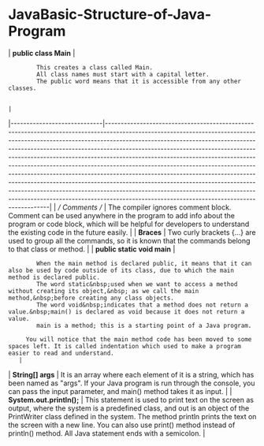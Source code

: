 # JavaBasic-Structure-of-Java-Program


| **public class Main**       | 
         
            This creates a class called Main.
            All class names must start with a capital letter.
            The public word means that it is accessible from any other classes.
         
                                                                                                                                                                                                                                                                                                                                                                                                                                                                                                                                                                        |
|-----------------------------|------------------------------------------------------------------------------------------------------------------------------------------------------------------------------------------------------------------------------------------------------------------------------------------------------------------------------------------------------------------------------------------------------------------------------------------------------------------------------------------------------------------------------------------------------------------------------------------------------------------------------------------------------------------------------------------------------------------------------------------------------------------------------------------|
| **/* Comments */**          | The compiler ignores comment block. Comment can be used anywhere in the program to add info about the program or code block, which will be helpful for developers to understand the existing code in the future easily.                                                                                                                                                                                                                                                                                                                                                                                                                                                                                                                                                                  |
| **Braces**                  | Two curly brackets {...}&nbsp;are used to group all the commands, so it is known that the commands belong to that class or method.                                                                                                                                                                                                                                                                                                                                                                                                                                                                                                                                                                                                                                                       |
| **public static void main** | 
         
            When the main method is declared public, it means that it can also be used by code outside of its class, due to which the main method is declared public.
            The word static&nbsp;used when we want to access a method without creating its object,&nbsp; as we call the main method,&nbsp;before creating any class objects.
            The word void&nbsp;indicates that a method does not return a value.&nbsp;main() is declared as void because it does not return a value.
            main is a method; this is a starting point of a Java program.
         
         You will notice that the main method code has been moved to some spaces left. It is called indentation which used to make a program easier to read and understand.
       |
| **String[] args**           | It is an array where each element of it is a string, which has been named as "args". If your Java program is run through the console, you can pass the input parameter, and main() method takes it as input.                                                                                                                                                                                                                                                                                                                                                                                                                                                                                                                                                                             |
| **System.out.println();**   | This statement is used to print text on the screen as output, where the system&nbsp;is a predefined class, and out&nbsp;is an object of the PrintWriter class defined in the system. The method&nbsp;println&nbsp;prints the text on the screen with a new line.&nbsp;You can also use print() method instead of println() method. All Java statement ends with a semicolon.
                                                                                                                                                                                                                                                                                                                                                                                                            |
